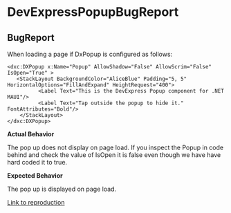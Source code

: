 # DevExpressPopupBugReport


## BugReport


When loading a page if DxPopup is configured as follows:

```
<dxc:DXPopup x:Name="Popup" AllowShadow="False" AllowScrim="False" IsOpen="True" > 
   <StackLayout BackgroundColor="AliceBlue" Padding="5, 5" HorizontalOptions="FillAndExpand" HeightRequest="400">
          <Label Text="This is the DevExpress Popup component for .NET MAUI"/>     
          <Label Text="Tap outside the popup to hide it." FontAttributes="Bold"/>  
    </StackLayout>
</dxc:DXPopup>
```

**Actual Behavior**

The pop up does not display on page load.
If you inspect the  Popup in code behind and check the value of IsOpen it is false even though we have have hard coded it to true.

**Expected Behavior**

The pop up is displayed on page load.

[Link to reproduction](https://github.com/roughiain/DevExpressPopupBugReport)
